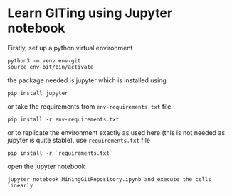 # Learn GITing using Jupyter notebook

Firstly, set up a python virtual environment

	python3 -m venv env-git
	source env-bit/bin/activate

the package needed is jupyter which is installed using

	pip install jupyter

or take the requirements from `env-requirements.txt` file

	pip install -r env-requirements.txt

or to replicate the environment exactly as used here (this is not needed as jupyter is quite stable), use `requirements.txt` file

	pip install -r `requirements.txt`

open the jupyter notebook

	jupyter notebook MiningGitRepository.ipynb and execute the cells linearly

